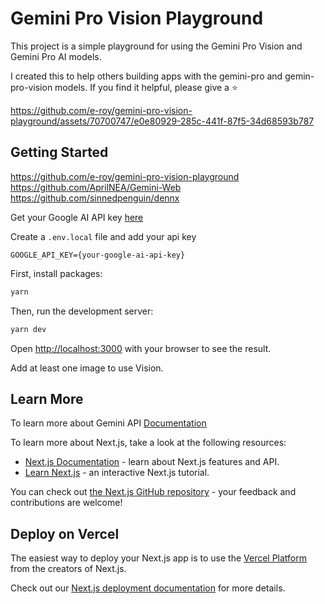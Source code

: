 # Gemini Pro Vision Playground

This project is a simple playground for using the Gemini Pro Vision and Gemini Pro AI models.

I created this to help others building apps with the gemini-pro and gemin-pro-vision models. If you find it helpful, please give a ⭐

https://github.com/e-roy/gemini-pro-vision-playground/assets/70700747/e0e80929-285c-441f-87f5-34d68593b787

## Getting Started
https://github.com/e-roy/gemini-pro-vision-playground
https://github.com/AprilNEA/Gemini-Web
https://github.com/sinnedpenguin/dennx

Get your Google AI API key [here](https://ai.google.dev/tutorials/setup)

Create a `.env.local` file and add your api key

```
GOOGLE_API_KEY={your-google-ai-api-key}
```

First, install packages:

```bash
yarn
```

Then, run the development server:

```bash
yarn dev
```

Open [http://localhost:3000](http://localhost:3000) with your browser to see the result.

Add at least one image to use Vision.

## Learn More

To learn more about Gemini API
[Documentation](https://ai.google.dev/docs/gemini_api_overview)

To learn more about Next.js, take a look at the following resources:

- [Next.js Documentation](https://nextjs.org/docs) - learn about Next.js features and API.
- [Learn Next.js](https://nextjs.org/learn) - an interactive Next.js tutorial.

You can check out [the Next.js GitHub repository](https://github.com/vercel/next.js/) - your feedback and contributions are welcome!

## Deploy on Vercel

The easiest way to deploy your Next.js app is to use the [Vercel Platform](https://vercel.com/new?utm_medium=default-template&filter=next.js&utm_source=create-next-app&utm_campaign=create-next-app-readme) from the creators of Next.js.

Check out our [Next.js deployment documentation](https://nextjs.org/docs/deployment) for more details.

